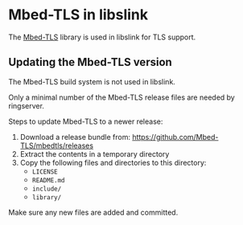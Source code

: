 # Mbed-TLS in libslink

The [Mbed-TLS](https://github.com/Mbed-TLS/mbedtls) library is used in
libslink for TLS support.

## Updating the Mbed-TLS version

The Mbed-TLS build system is not used in libslink.

Only a minimal number of the Mbed-TLS release files are needed by ringserver.

Steps to update Mbed-TLS to a newer release:

1) Download a release bundle from: https://github.com/Mbed-TLS/mbedtls/releases
2) Extract the contents in a temporary directory
3) Copy the following files and directories to this directory:
   - `LICENSE`
   - `README.md`
   - `include/`
   - `library/`

Make sure any new files are added and committed.
